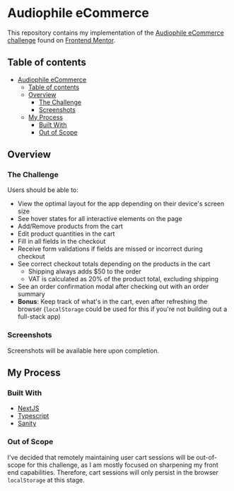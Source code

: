 # Audiophile eCommerce

This repository contains my implementation of the [Audiophile eCommerce challenge](https://www.frontendmentor.io/challenges/audiophile-ecommerce-website-C8cuSd_wx) found on [Frontend Mentor](https://www.frontendmentor.io/).

## Table of contents

- [Audiophile eCommerce](#audiophile-ecommerce)
  - [Table of contents](#table-of-contents)
  - [Overview](#overview)
    - [The Challenge](#the-challenge)
    - [Screenshots](#screenshots)
  - [My Process](#my-process)
    - [Built With](#built-with)
    - [Out of Scope](#out-of-scope)


## Overview

### The Challenge

Users should be able to:

- View the optimal layout for the app depending on their device's screen size
- See hover states for all interactive elements on the page
- Add/Remove products from the cart
- Edit product quantities in the cart
- Fill in all fields in the checkout
- Receive form validations if fields are missed or incorrect during checkout
- See correct checkout totals depending on the products in the cart
  - Shipping always adds $50 to the order
  - VAT is calculated as 20% of the product total, excluding shipping
- See an order confirmation modal after checking out with an order summary
- **Bonus**: Keep track of what's in the cart, even after refreshing the browser (`localStorage` could be used for this if you're not building out a full-stack app)

### Screenshots

Screenshots will be available here upon completion.

## My Process

### Built With 

- [NextJS](https://nextjs.org/docs)
- [Typescript](https://www.typescriptlang.org/)
- [Sanity](https://www.sanity.io/)

### Out of Scope

I've decided that remotely maintaining user cart sessions will be out-of-scope for this challenge, as I am mostly focused on sharpening my front end capabilities. Therefore, cart sessions will only persist in the browser `localStorage` at this stage. 
